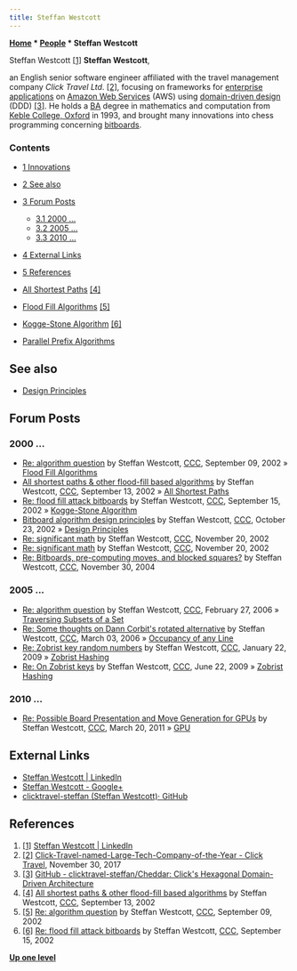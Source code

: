 ```yaml
---
title: Steffan Westcott
---
```

**[Home](Home "Home") \* [People](People "People") \* Steffan Westcott**



 [](https://www.linkedin.com/in/steffanwestcott/) Steffan Westcott <a id="cite-note-1" href="#cite-ref-1">[1]</a> 
**Steffan Westcott**,  

an English senior software engineer affiliated with the travel management company *Click Travel Ltd*. <a id="cite-note-2" href="#cite-ref-2">[2]</a>,
focusing on frameworks for [enterprise applications](https://en.wikipedia.org/wiki/Enterprise_software) on [Amazon Web Services](https://en.wikipedia.org/wiki/Amazon_Web_Services) (AWS) using [domain-driven design](https://en.wikipedia.org/wiki/Domain-driven_design) (DDD) <a id="cite-note-3" href="#cite-ref-3">[3]</a>.
He holds a [BA](https://en.wikipedia.org/wiki/Bachelor_of_Arts) degree in mathematics and computation from [Keble College, Oxford](https://en.wikipedia.org/wiki/Keble_College,_Oxford) in 1993,
and brought many innovations into chess programming concerning [bitboards](Bitboards "Bitboards"). 



### Contents


* [1 Innovations](#innovations)
* [2 See also](#see-also)
* [3 Forum Posts](#forum-posts)
	+ [3.1 2000 ...](#2000-...)
	+ [3.2 2005 ...](#2005-...)
	+ [3.3 2010 ...](#2010-...)
* [4 External Links](#external-links)
* [5 References](#references)






* [All Shortest Paths](All_Shortest_Paths "All Shortest Paths") <a id="cite-note-4" href="#cite-ref-4">[4]</a>
* [Flood Fill Algorithms](King_Pattern#FloodFillAlgorithms "King Pattern") <a id="cite-note-5" href="#cite-ref-5">[5]</a>
* [Kogge-Stone Algorithm](Kogge-Stone_Algorithm "Kogge-Stone Algorithm") <a id="cite-note-6" href="#cite-ref-6">[6]</a>
* [Parallel Prefix Algorithms](Parallel_Prefix_Algorithms "Parallel Prefix Algorithms")


## See also


* [Design Principles](Design_Principles "Design Principles")


## Forum Posts


### 2000 ...


* [Re: algorithm question](https://www.stmintz.com/ccc/index.php?id=251180) by Steffan Westcott, [CCC](CCC "CCC"), September 09, 2002 » [Flood Fill Algorithms](King_Pattern#FloodFillAlgorithms "King Pattern")
* [All shortest paths & other flood-fill based algorithms](https://www.stmintz.com/ccc/index.php?id=252020) by Steffan Westcott, [CCC](CCC "CCC"), September 13, 2002 » [All Shortest Paths](All_Shortest_Paths "All Shortest Paths")
* [Re: flood fill attack bitboards](https://www.stmintz.com/ccc/index.php?id=252289) by Steffan Westcott, [CCC](CCC "CCC"), September 15, 2002 » [Kogge-Stone Algorithm](Kogge-Stone_Algorithm "Kogge-Stone Algorithm")
* [Bitboard algorithm design principles](https://www.stmintz.com/ccc/index.php?id=261259) by Steffan Westcott, [CCC](CCC "CCC"), October 23, 2002 » [Design Principles](Design_Principles "Design Principles")
* [Re: significant math](https://www.stmintz.com/ccc/index.php?id=266275) by Steffan Westcott, [CCC](CCC "CCC"), November 20, 2002
* [Re: significant math](https://www.stmintz.com/ccc/index.php?id=266282) by Steffan Westcott, [CCC](CCC "CCC"), November 20, 2002
* [Re: Bitboards, pre-computing moves, and blocked squares?](https://www.stmintz.com/ccc/index.php?id=398361) by Steffan Westcott, [CCC](CCC "CCC"), November 30, 2004


### 2005 ...


* [Re: algorithm question](https://www.stmintz.com/ccc/index.php?id=490129) by Steffan Westcott, [CCC](CCC "CCC"), February 27, 2006 » [Traversing Subsets of a Set](Traversing_Subsets_of_a_Set "Traversing Subsets of a Set")
* [Re: Some thoughts on Dann Corbit's rotated alternative](https://www.stmintz.com/ccc/index.php?id=491079) by Steffan Westcott, [CCC](CCC "CCC"), March 03, 2006 » [Occupancy of any Line](Occupancy_of_any_Line "Occupancy of any Line")
* [Re: Zobrist key random numbers](http://www.talkchess.com/forum/viewtopic.php?t=26152&start=13) by Steffan Westcott, [CCC](CCC "CCC"), January 22, 2009 » [Zobrist Hashing](Zobrist_Hashing "Zobrist Hashing")
* [Re: On Zobrist keys](http://www.talkchess.com/forum/viewtopic.php?t=28545&start=2) by Steffan Westcott, [CCC](CCC "CCC"), June 22, 2009 » [Zobrist Hashing](Zobrist_Hashing "Zobrist Hashing")


### 2010 ...


* [Re: Possible Board Presentation and Move Generation for GPUs](http://www.talkchess.com/forum/viewtopic.php?t=38478&start=8) by Steffan Westcott, [CCC](CCC "CCC"), March 20, 2011 » [GPU](GPU "GPU")


## External Links


* [Steffan Westcott | LinkedIn](https://www.linkedin.com/in/steffanwestcott/)
* [Steffan Westcott - Google+](https://plus.google.com/108745504931571194860)
* [clicktravel-steffan (Steffan Westcott)· GitHub](https://github.com/clicktravel-steffan)


## References


1. <a id="cite-ref-1" href="#cite-note-1">[1]</a> [Steffan Westcott | LinkedIn](https://www.linkedin.com/in/steffanwestcott/)
2. <a id="cite-ref-2" href="#cite-note-2">[2]</a> [Click-Travel-named-Large-Tech-Company-of-the-Year - Click Travel](https://gk.news/clicktravel/press-release/click-travel-takes-top-tech-accolade-silicon-canal-awards/attachment/011-click-travel-named-large-tech-company-of-the-year/), November 30, 2017
3. <a id="cite-ref-3" href="#cite-note-3">[3]</a> [GitHub - clicktravel-steffan/Cheddar: Click's Hexagonal Domain-Driven Architecture](https://github.com/clicktravel-steffan/Cheddar)
4. <a id="cite-ref-4" href="#cite-note-4">[4]</a> [All shortest paths & other flood-fill based algorithms](https://www.stmintz.com/ccc/index.php?id=252020) by Steffan Westcott, [CCC](CCC "CCC"), September 13, 2002
5. <a id="cite-ref-5" href="#cite-note-5">[5]</a> [Re: algorithm question](https://www.stmintz.com/ccc/index.php?id=251180) by Steffan Westcott, [CCC](CCC "CCC"), September 09, 2002
6. <a id="cite-ref-6" href="#cite-note-6">[6]</a> [Re: flood fill attack bitboards](https://www.stmintz.com/ccc/index.php?id=252289) by Steffan Westcott, [CCC](CCC "CCC"), September 15, 2002

**[Up one level](People "People")**







 

